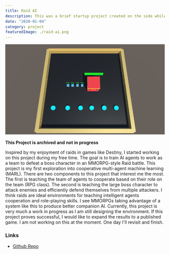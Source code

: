 ```yaml
---
title: Raid AI
description: This was a brief startup project created on the side while working. The goal was to train agents using reinforcement learning to be better companions for RPG-style raid battles.
date: "2020-01-04"
category: project
featuredImage: ./raid-ai.png
---
```


![unity screenshot](./raid-ai.png)

**This Project is archived and not in progress**

Inspired by my enjoyment of raids in games like Destiny, I started
working on this project during my free time. The goal is to train
AI agents to work as a team to defeat a boss character in an
MMORPG-style Raid battle. This project is my first exploration into
cooperative multi-agent machine learning (MARL). There are two components
to this project that interest me the most. The first is teaching the
team of agents to cooperate based on their role on the team (RPG class).
The second is teaching the large boss character to attack enemies and
efficiently defend themselves from multiple attackers. I think raids are
ideal environments for teaching intelligent agents cooperation and
role-playing skills. I see MMORPGs taking advantage of a system like this
to produce better companion AI. Currently, this project is very much a work
in progress as I am still designing the environment. If this project proves
successful, I would like to expand the results to a published game. I am not
working on this at the moment. One day I'll revisit and finish.

### Links

- [Github Repo](https://github.com/ShiJbey/RaidAI)
